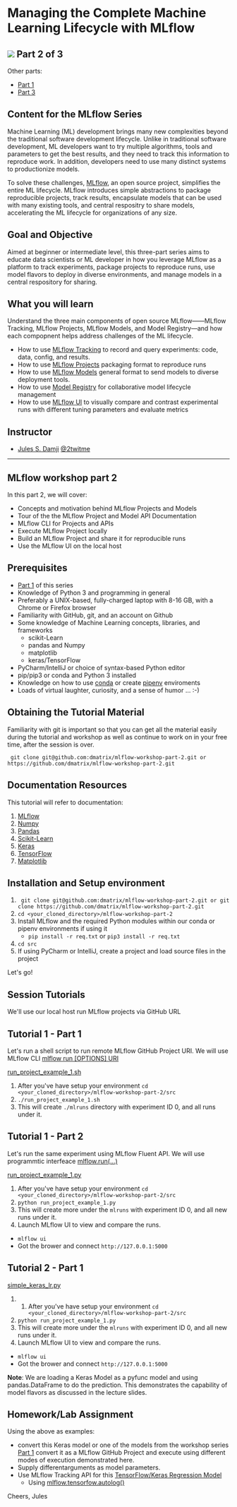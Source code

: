  Managing the Complete Machine Learning Lifecycle with MLflow
=============================================================
![](images/mlflow-workshop.png)
Part 2 of 3
-----------
Other parts:
- [Part 1](https://github.com/dmatrix/mlflow-workshop-part-1)
- [Part 3]()

Content for the MLflow Series
-----------------------------
Machine Learning (ML) development brings many new complexities beyond the traditional software development lifecycle. Unlike in traditional software development, ML developers want to try multiple algorithms, tools and parameters to get the best results, and they need to track this information to reproduce work. In addition, developers need to use many distinct systems to productionize models.

To solve these challenges, [MLflow](https://mlflow.org), an open source project, simplifies the entire ML lifecycle. MLflow introduces simple abstractions to package reproducible projects, track results, 
encapsulate models that can be used with many existing tools, and central respositry to share models,
accelerating the ML lifecycle for organizations of any size.

Goal and Objective
------------------
Aimed at beginner or intermediate level, this three-part series aims to educate data scientists or ML developer in how you 
leverage MLflow as a platform to track experiments, package projects to reproduce runs, use model flavors to deploy in diverse environments, and manage models in a central respository for sharing.

What you will learn
-------------------
Understand the three main components of open source MLflow——MLflow Tracking, MLflow Projects, MLflow Models, and Model Registry—and how each compopnent helps address challenges of the ML lifecycle.
 * How to use [MLflow Tracking](https://mlflow.org/docs/latest/tracking.html) to record and query experiments: code, data, config, and results.
 * How to use [MLflow Projects](https://mlflow.org/docs/latest/projects.html) packaging format to reproduce runs
 * How to use [MLflow Models](https://mlflow.org/docs/latest/models.html) general format to send models to diverse deployment tools.
 * How to use [Model Registry](https://mlflow.org/docs/latest/model-registry.html) for collaborative model lifecycle management
 * How to use [MLflow UI](https://mlflow.org/docs/latest/tracking.html#tracking-ui) to visually compare and contrast experimental runs with different tuning parameters and evaluate metrics


Instructor
-----------

- [Jules S. Damji](https://www.linkedin.com/in/dmatrix/) [@2twitme](https://twitter.com/2twitme) 
---


MLflow workshop part 2
----------------------

In this part 2, we will cover:
 * Concepts and motivation behind MLflow Projects and Models
 * Tour of the the MLflow Project and Model API Documentation
 * MLflow CLI for Projects and APIs
 * Execute MLflow Project locally
 * Build an MLflow Project and share it for reproducible runs
 * Use the MLflow UI on the local host 

Prerequisites
-------------
* [Part 1](https://github.com/dmatrix/mlflow-workshop-part-1) of this series
* Knowledge of Python 3 and programming in general
* Preferably a UNIX-based, fully-charged laptop with 8-16 GB, with a Chrome or Firefox browser
* Familiarity with GitHub, git, and an account on Github
* Some knowledge of Machine Learning concepts, libraries, and frameworks 
     * scikit-Learn
     * pandas and Numpy
     * matplotlib
     * keras/TensorFlow
* PyCharm/IntelliJ or choice of syntax-based Python editor
* pip/pip3 or conda and Python 3 installed
* Knowledge on how to use [conda](https://docs.conda.io/projects/conda/en/latest/user-guide/install/) or create [pipenv](https://pypi.org/project/pipenv/) enviroments 
* Loads of virtual laughter, curiosity, and a sense of humor ... :-)

Obtaining the Tutorial Material
--------------------------------

Familiarity with git is important so that you can get all the material easily during the tutorial and
workshop as well as continue to work on in your free time, after the session is over.

``` git clone git@github.com:dmatrix/mlflow-workshop-part-2.git or https://github.com/dmatrix/mlflow-workshop-part-2.git```

Documentation Resources
-----------------------

This tutorial will  refer to documentation: 

1. [MLflow](https://mlflow.org/docs/latest/index.html) 
2. [Numpy](https://numpy.org/devdocs/user/quickstart.html)
3. [Pandas](https://pandas.pydata.org/pandas-docs/stable/reference/index.html)
4. [Scikit-Learn](https://scikit-learn.org/stable/index.html)
5. [Keras](https://keras.io/optimizers/)
6. [TensorFlow](https://tensorflow.org)
7. [Matplotlib](https://matplotlib.org/3.2.0/tutorials/introductory/pyplot.html)

Installation and Setup environment
----------------------------------

1. ``` git clone git@github.com:dmatrix/mlflow-workshop-part-2.git or git clone https://github.com/dmatrix/mlflow-workshop-part-2.git```
2. `cd <your_cloned_directory>/mlflow-workshop-part-2`
3. Install MLflow and the required Python modules within our conda or pipenv environments if using it
    * `pip install -r req.txt` or `pip3 install -r req.txt`
5. `cd src`
6. If using PyCharm or IntelliJ, create a project and load source files in the project

Let's go!

Session Tutorials
-----------------

We'll use our local host run MLflow projects via GitHub URL

Tutorial 1 - Part 1 
-------------------

Let's run a shell script to run remote MLflow GitHub Project URI.
We will use MLflow CLI [mlflow run [OPTIONS] URI](https://mlflow.org/docs/latest/cli.html#mlflow-run)

[run_project_example_1.sh](src/run_project_example_1.sh)

1. After you've have setup your environment `cd <your_cloned_directory>/mlflow-workshop-part-2/src`
2. ```./run_project_example_1.sh```
3. This will create `./mlruns` directory with experiment ID 0, and all runs under it.

Tutorial 1 - Part 2
-------------------

Let's run the same experiment using MLflow Fluent API.
We will use programmtic interfeace [mlflow.run(...)](https://mlflow.org/docs/latest/python_api/mlflow.html#mlflow.run)


[run_project_example_1.py](src/run_project_example_1.py)

1. After you've have setup your environment `cd <your_cloned_directory>/mlflow-workshop-part-2/src`
2. ```python run_project_example_1.py```
3. This will create more under the `mlruns` with experiment ID 0, and all new runs under it.
4. Launch MLflow UI to view and compare the runs.
 * `mlflow ui`
 * Got the brower and connect ```http://127.0.0.1:5000```

Tutorial 2 - Part 1
-------------------

[simple_keras_lr.py](src/simple_keras_lr.py)

1. 1. After you've have setup your environment `cd <your_cloned_directory>/mlflow-workshop-part-2/src`
2. ```python run_project_example_1.py```
3. This will create more under the `mlruns` with experiment ID 0, and all new runs under it.
4. Launch MLflow UI to view and compare the runs.
 * `mlflow ui`
 * Got the brower and connect ```http://127.0.0.1:5000```
 
 **Note**: We are loading a Keras Model as a pyfunc model and using pandas.DataFrame to do the prediction.
 This demonstrates the capability of model flavors as discussed in the lecture slides.

Homework/Lab Assignment
-----------------------

Using the above as examples:
 * convert this Keras model or one of the models from the workshop series [Part 1](https://github.com/dmatrix/mlflow-workshop-part-1)
 convert it as a MLflow GitHub Project and execute using different modes of execution demonstrated here.
 * Supply differentarguments as model parameters. 
 * Use MLflow Tracking API for this [TensorFlow/Keras Regression Model](https://www.tensorflow.org/tutorials/keras/regression)
    * Using [mlflow.tensorfow.autolog()](https://mlflow.org/docs/latest/python_api/mlflow.tensorflow.html#mlflow.tensorflow.autolog)

Cheers,
Jules
